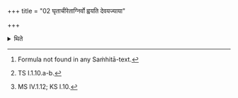 +++
title = "02 घृताचीरेताग्निर्वो ह्वयति देवयज्याया"

+++

<details><summary>थिते</summary>

2. With ghr̥tācīreta...[^1] having taken up the ladles, with pratyuṣṭaṁ rakṣaḥ pratyuṣṭā arātayaḥ[^2] having heated them either on the Āhavanīya or gārhapatya with aniṣitā stha sapatnakayiṇiḥ[^3] having addressed them, having either divided the tips of the Veda in parts according to the number of ladles or not, he cleanses the ladles by means of them (tips) holding them (the ladles) with their openings turned upwards, with their points either to the east or to the north.  

[^1]: Formula not found in any Saṁhitā-text.  

[^2]: TS I.1.10.a-b.  

[^3]: MS IV.1.12; KS I.10.  

[^4]: See I.6.6.
</details>
